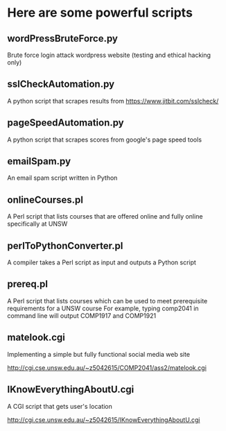 Here are some powerful scripts
===================
wordPressBruteForce.py
-------------
Brute force login attack wordpress website (testing and ethical hacking only)

sslCheckAutomation.py
-------------
A python script that scrapes results from https://www.jitbit.com/sslcheck/

pageSpeedAutomation.py
-------------
A python script that scrapes scores from google's page speed tools

emailSpam.py
-------------
An email spam script written in Python

onlineCourses.pl
-------------
A Perl script that lists courses that are offered online and fully online specifically at UNSW 

perlToPythonConverter.pl
-------------
A compiler takes a Perl script as input and outputs a Python script

prereq.pl
-------------
A Perl script that lists courses which can be used to meet prerequisite requirements for a UNSW course
For example, typing comp2041 in command line will output COMP1917 and COMP1921

matelook.cgi
----------
Implementing a simple but fully functional social media web site

<http://cgi.cse.unsw.edu.au/~z5042615/COMP2041/ass2/matelook.cgi>

IKnowEverythingAboutU.cgi
-------------
A CGI script that gets user's location

<http://cgi.cse.unsw.edu.au/~z5042615/IKnowEverythingAboutU.cgi>
